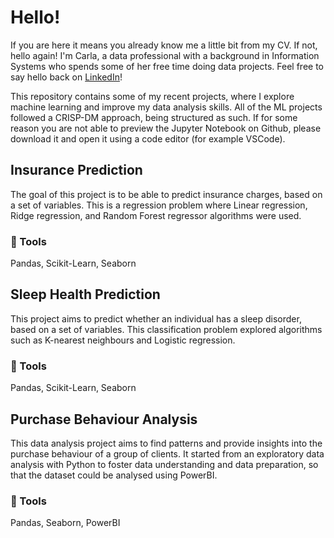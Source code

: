 # Hello!
If you are here it means you already know me a little bit from my CV. If not, hello again! I'm Carla, a data professional with a background in Information Systems who spends some of her free time doing data projects. Feel free to say hello back on <a href="www.linkedin.com/in/carla--rebelo">LinkedIn</a>!

This repository contains some of my recent projects, where I explore machine learning and improve my data analysis skills.
All of the ML projects followed a CRISP-DM approach, being structured as such. If for some reason you are not able to preview the Jupyter Notebook on Github, please download it and open it using a code editor (for example VSCode).

## Insurance Prediction
The goal of this project is to be able to predict insurance charges, based on a set of variables. This is a regression problem where Linear regression, Ridge regression, and Random Forest regressor algorithms were used.
### 🔧 Tools
Pandas, Scikit-Learn, Seaborn
    

## Sleep Health Prediction
This project aims to predict whether an individual has a sleep disorder, based on a set of variables. This classification problem explored algorithms such as K-nearest neighbours and Logistic regression.
### 🔧 Tools
Pandas, Scikit-Learn, Seaborn

## Purchase Behaviour Analysis
This data analysis project aims to find patterns and provide insights into the purchase behaviour of a group of clients. It started from an exploratory data analysis with Python to foster data understanding and data preparation, so that the dataset could be analysed using PowerBI.
### 🔧 Tools
Pandas, Seaborn, PowerBI
